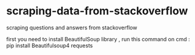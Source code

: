 # scraping-data-from-stackoverflow
scraping questions and answers from stackoverflow

first you need to install BeautifulSoup library , run this command on cmd :
pip install Beautifulsoup4 requests

